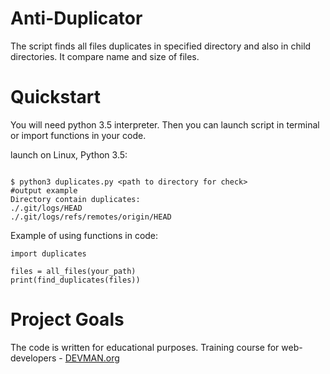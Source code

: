 # Anti-Duplicator

The script finds all files duplicates in specified directory and also in child directories. 
It compare name and size of files. 
 
# Quickstart

You will need python 3.5 interpreter. Then you can launch 
script in terminal or import functions in your code. 

launch on Linux, Python 3.5:

```#!bash

$ python3 duplicates.py <path to directory for check>
#output example
Directory contain duplicates:
./.git/logs/HEAD
./.git/logs/refs/remotes/origin/HEAD
```

Example of using functions in code:

```
import duplicates

files = all_files(your_path)
print(find_duplicates(files))

```

# Project Goals

The code is written for educational purposes. Training course for web-developers - [DEVMAN.org](https://devman.org)
